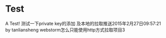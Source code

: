 # Test
A Test!
测试一下private key的添加 及本地的拉取推送2015年2月27日09:57:21 by tanliansheng
webstorm怎么只能使用http方式拉取项目3